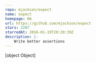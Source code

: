 ```yaml
---
repo: mjackson/expect
name: expect
homepage: NA
url: https://github.com/mjackson/expect
stars: 2287
starredAt: 2016-01-19T20:20:39Z
description: |-
    Write better assertions
---
```


[object Object]
